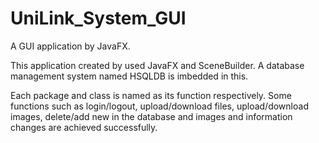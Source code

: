 # UniLink_System_GUI
A GUI application by JavaFX.

This application created by used JavaFX and SceneBuilder. A database management system named HSQLDB is imbedded in this.

Each package and class is named as its function respectively. Some functions such as login/logout, upload/download files, upload/download images,
delete/add new in the database and images and information changes are achieved successfully.
